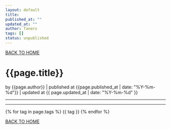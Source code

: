 ```yaml
---
layout: default
title: 
published_at: ""
updated_at: ""
author: Taners
tags: []
status: unpublished
---
```


[BACK TO HOME](https://tane-rs.github.io)

# {{page.title}}

by {{page.author}} |
published at {{page.published_at | date: "%Y-%m-%d"}} |
updated at {{ page.updated_at | date: "%Y-%m-%d" }}

---



---

{% for tag in page.tags %}
  {{ tag }}
{% endfor %}

[BACK TO HOME](https://tane-rs.github.io)